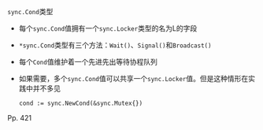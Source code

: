 `sync.Cond`类型

-   每个`sync.Cond`值拥有一个`sync.Locker`类型的名为L的字段

-   `*sync.Cond`类型有三个方法：`Wait()`、`Signal()`和`Broadcast()`

-   每个`Cond`值维护着一个先进先出等待协程队列

-   如果需要，多个`sync.Cond`值可以共享一个`sync.Locker`值。但是这种情形在实践中并不多见

    ```
    cond := sync.NewCond(&sync.Mutex{})
    ```

    



Pp. 421